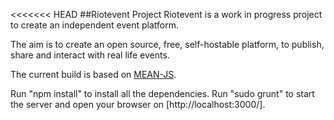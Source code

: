 <<<<<<< HEAD
##Riotevent Project
Riotevent is a work in progress project to create an independent event platform.

The aim is to create an open source, free, self-hostable platform, to publish, share and interact with real life events.

The current build is based on [MEAN-JS](https://github.com/meanjs/mean).

Run "npm install" to install all the dependencies.
Run "sudo grunt" to start the server and open your browser on [http://localhost:3000/].
